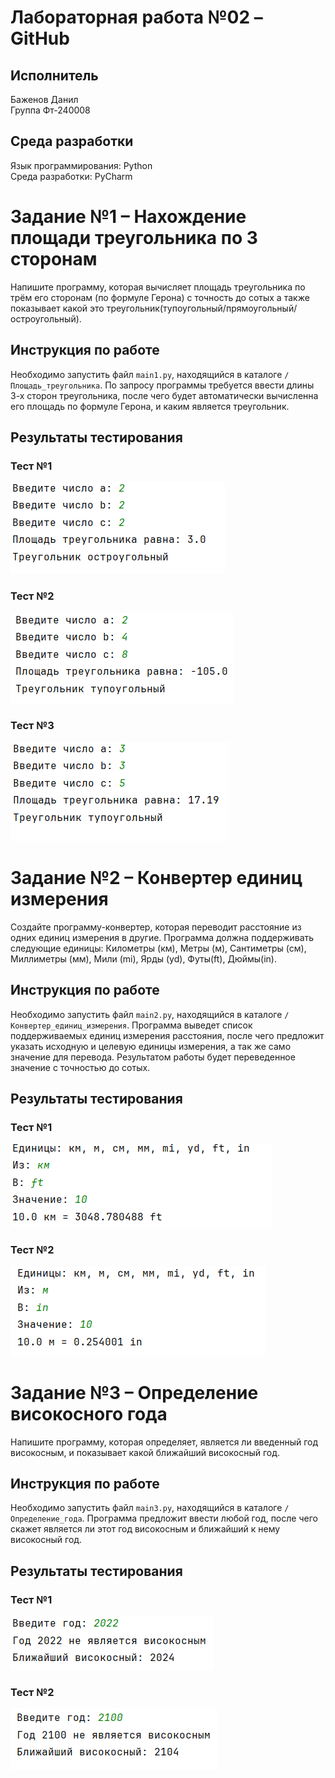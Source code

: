 # Лабораторная работа №02 – GitHub

## Исполнитель
Баженов Данил \
Группа Фт-240008

## Среда разработки
Язык программирования: Python \
Среда разработки: PyCharm

# Задание №1 – Нахождение площади треугольника по 3 сторонам

Напишите программу, которая вычисляет площадь треугольника по трём его сторонам (по формуле Герона) с точность до сотых а также показывает какой это треугольник(тупоугольный/прямоугольный/остроугольный).

## Инструкция по работе

Необходимо запустить файл ``main1.py``, находящийся в каталоге ``/Площадь_треугольника``. По запросу программы требуется ввести длины 3-х сторон треугольника, после чего будет автоматически вычисленна его площадь по формуле Герона, и каким является треугольник.

## Результаты тестирования

### Тест №1
<img src="./Площадь_треугольника/площадь_треугольника_тест11.png" alt="Тест 1">

### Тест №2
<img src="./Площадь_треугольника/площадь_треугольника_тест22.png" alt="Тест 2">

### Тест №3
<img src="./Площадь_треугольника/площадь_треугольника_тест33.png" alt="Тест 3">

# Задание №2 – Конвертер единиц измерения

Создайте программу-конвертер, которая переводит расстояние из одних единиц измерения в другие. Программа должна поддерживать следующие единицы: Километры (км), Метры (м), Сантиметры (см), Миллиметры (мм), Мили (mi), Ярды (yd), Футы(ft), Дюймы(in).

## Инструкция по работе

Необходимо запустить файл ``main2.py``, находящийся в каталоге ``/Конвертер_единиц_измерения``. Программа выведет список поддерживаемых единиц измерения расстояния, после чего предложит указать исходную и целевую единицы измерения, а так же само значение для перевода. Результатом работы будет переведенное значение с точностью до сотых.

## Результаты тестирования

### Тест №1
<img src="./Конвертер_единиц_измерения/конвертер_тест11.png" alt="Тест 1">

### Тест №2
<img src="./Конвертер_единиц_измерения/конвертер_тест22.png" alt="Тест 2">

# Задание №3 – Определение високосного года

Напишите программу, которая определяет, является ли введенный год
високосным, и показывает какой ближайший високосный год.

## Инструкция по работе

Необходимо запустить файл ``main3.py``, находящийся в каталоге ``/Определение_года``. Программа предложит ввести любой год, после чего скажет является ли этот 
год високосным и ближайший к нему високосный год. 

## Результаты тестирования

### Тест №1
<img src="./Определение_года/год_тест11.png" alt="Тест 1">

### Тест №2
<img src="./Определение_года/год_тест22.png" alt="Тест 2">
